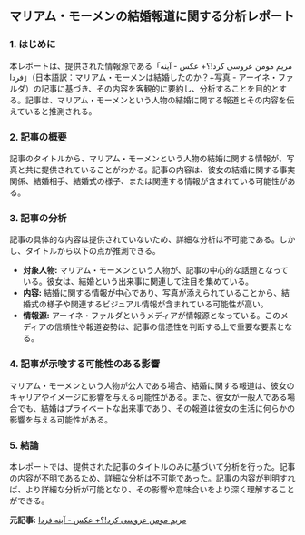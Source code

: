 ## マリアム・モーメンの結婚報道に関する分析レポート

### 1. はじめに

本レポートは、提供された情報源である「مریم مومن عروسی کرد!؟+ عکس - آینه فردا」（日本語訳：マリアム・モーメンは結婚したのか？+写真 - アーイネ・ファルダ）の記事に基づき、その内容を客観的に要約し、分析することを目的とする。記事は、マリアム・モーメンという人物の結婚に関する報道とその内容を伝えていると推測される。

### 2. 記事の概要

記事のタイトルから、マリアム・モーメンという人物の結婚に関する情報が、写真と共に提供されていることがわかる。記事の内容は、彼女の結婚に関する事実関係、結婚相手、結婚式の様子、または関連する情報が含まれている可能性がある。

### 3. 記事の分析

記事の具体的な内容は提供されていないため、詳細な分析は不可能である。しかし、タイトルから以下の点が推測できる。

* **対象人物:** マリアム・モーメンという人物が、記事の中心的な話題となっている。彼女は、結婚という出来事に関連して注目を集めている。
* **内容:** 結婚に関する情報が中心であり、写真が添えられていることから、結婚式の様子や関連するビジュアル情報が含まれている可能性が高い。
* **情報源:** アーイネ・ファルダというメディアが情報源となっている。このメディアの信頼性や報道姿勢は、記事の信憑性を判断する上で重要な要素となる。

### 4. 記事が示唆する可能性のある影響

マリアム・モーメンという人物が公人である場合、結婚に関する報道は、彼女のキャリアやイメージに影響を与える可能性がある。また、彼女が一般人である場合でも、結婚はプライベートな出来事であり、その報道は彼女の生活に何らかの影響を与える可能性がある。

### 5. 結論

本レポートでは、提供された記事のタイトルのみに基づいて分析を行った。記事の内容が不明であるため、詳細な分析は不可能であった。記事の内容が判明すれば、より詳細な分析が可能となり、その影響や意味合いをより深く理解することができる。


**元記事:** [مریم مومن عروسی کرد!؟+ عکس - آینه فردا](https://vista.ir/n/aayenehfarda-xfx71)